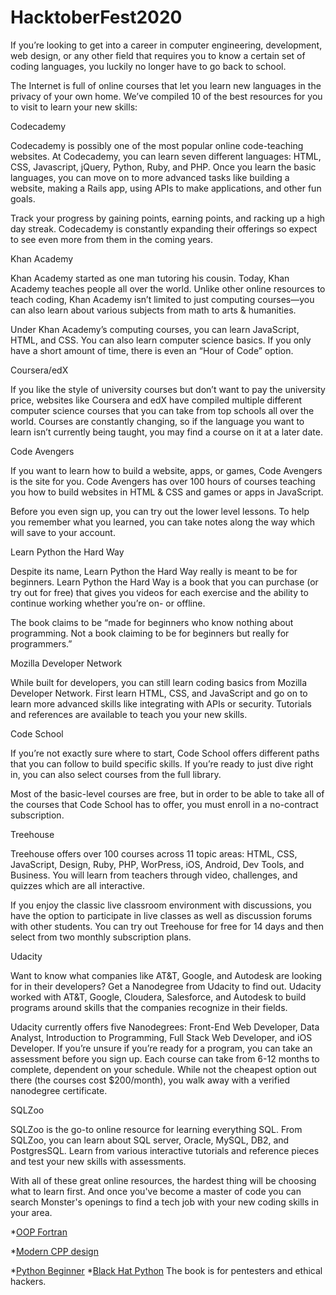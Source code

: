 # HacktoberFest2020
If you’re looking to get into a career in computer engineering, development, web design, or any other field that requires you to know a certain set of coding languages, you luckily no longer have to go back to school.

The Internet is full of online courses that let you learn new languages in the privacy of your own home. We’ve compiled 10 of the best resources for you to visit to learn your new skills:

Codecademy

Codecademy is possibly one of the most popular online code-teaching websites. At Codecademy, you can learn seven different languages: HTML, CSS, Javascript, jQuery, Python, Ruby, and PHP. Once you learn the basic languages, you can move on to more advanced tasks like building a website, making a Rails app, using APIs to make applications, and other fun goals.

Track your progress by gaining points, earning points, and racking up a high day streak. Codecademy is constantly expanding their offerings so expect to see even more from them in the coming years. 

Khan Academy

Khan Academy started as one man tutoring his cousin. Today, Khan Academy teaches people all over the world. Unlike other online resources to teach coding, Khan Academy isn’t limited to just computing courses—you can also learn about various subjects from math to arts & humanities.

Under Khan Academy’s computing courses, you can learn JavaScript, HTML, and CSS. You can also learn computer science basics. If you only have a short amount of time, there is even an “Hour of Code” option.

Coursera/edX

If you like the style of university courses but don’t want to pay the university price, websites like Coursera and edX have compiled multiple different computer science courses that you can take from top schools all over the world. Courses are constantly changing, so if the language you want to learn isn’t currently being taught, you may find a course on it at a later date.

Code Avengers

If you want to learn how to build a website, apps, or games, Code Avengers is the site for you. Code Avengers has over 100 hours of courses teaching you how to build websites in HTML & CSS and games or apps in JavaScript.

Before you even sign up, you can try out the lower level lessons. To help you remember what you learned, you can take notes along the way which will save to your account.

Learn Python the Hard Way

Despite its name, Learn Python the Hard Way really is meant to be for beginners. Learn Python the Hard Way is a book that you can purchase (or try out for free) that gives you videos for each exercise and the ability to continue working whether you’re on- or offline.  

The book claims to be “made for beginners who know nothing about programming. Not a book claiming to be for beginners but really for programmers.”

Mozilla Developer Network

While built for developers, you can still learn coding basics from Mozilla Developer Network. First learn HTML, CSS, and JavaScript and go on to learn more advanced skills like integrating with APIs or security. Tutorials and references are available to teach you your new skills.

Code School

If you’re not exactly sure where to start, Code School offers different paths that you can follow to build specific skills. If you’re ready to just dive right in, you can also select courses from the full library.

Most of the basic-level courses are free, but in order to be able to take all of the courses that Code School has to offer, you must enroll in a no-contract subscription.

Treehouse

Treehouse offers over 100 courses across 11 topic areas: HTML, CSS, JavaScript, Design, Ruby, PHP, WorPress, iOS, Android, Dev Tools, and Business. You will learn from teachers through video, challenges, and quizzes which are all interactive.

If you enjoy the classic live classroom environment with discussions, you have the option to participate in live classes as well as discussion forums with other students. You can try out Treehouse for free for 14 days and then select from two monthly subscription plans.

Udacity

Want to know what companies like AT&T, Google, and Autodesk are looking for in their developers? Get a Nanodegree from Udacity to find out. Udacity worked with AT&T, Google, Cloudera, Salesforce, and Autodesk to build programs around skills that the companies recognize in their fields.

Udacity currently offers five Nanodegrees: Front-End Web Developer, Data Analyst, Introduction to Programming, Full Stack Web Developer, and iOS Developer. If you’re unsure if you’re ready for a program, you can take an assessment before you sign up. Each course can take from 6-12 months to complete, dependent on your schedule. While not the cheapest option out there (the courses cost $200/month), you walk away with a verified nanodegree certificate.

SQLZoo

SQLZoo is the go-to online resource for learning everything SQL. From SQLZoo, you can learn about SQL server, Oracle, MySQL, DB2, and PostgresSQL. Learn from various interactive tutorials and reference pieces and test your new skills with assessments.

With all of these great online resources, the hardest thing will be choosing what to learn first. And once you've become a master of code you can search Monster's openings to find a tech job with your new coding skills in your area.

*[OOP Fortran](http://library.lol/main/2D996A202FDD840E79A791A4EB854432)

*[Modern CPP design](http://gen.lib.rus.ec/book/index.php?md5=9D2428FD8E7F91BD6801DA7E3DA62DB5)

*[Python Beginner](http://gen.lib.rus.ec/book/index.php?md5=8B7F9439FF75AEAC89B8748BDBC1E1D3)
*[Black Hat Python](https://www.pdfdrive.com/black-hat-python-e34450458.html) The book is for pentesters and ethical hackers.

